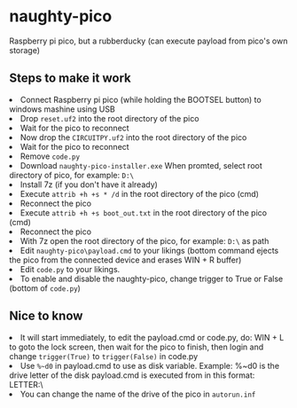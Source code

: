 # naughty-pico
Raspberry pi pico, but a rubberducky (can execute payload from pico's own storage)

<h2>Steps to make it work</h2>
<li>Connect Raspberry pi pico (while holding the BOOTSEL button) to windows mashine using USB</li>
<li>Drop <code>reset.uf2</code> into the root directory of the pico</li>
<li>Wait for the pico to reconnect</li>
<li>Now drop the <code>CIRCUITPY.uf2</code> into the root directory of the pico</li>
<li>Wait for the pico to reconnect</li>
<li>Remove <code>code.py</code></li>
<li>Download <code>naughty-pico-installer.exe</code> When promted, select root directory of pico, for example: <code>D:\</code></li>
<li>Install 7z (if you don't have it already)</li>
<li>Execute <code>attrib +h +s * /d</code> in the root directory of the pico (cmd)</li>
<li>Reconnect the pico</li>
<li>Execute <code>attrib +h +s boot_out.txt</code> in the root directory of the pico (cmd)</li>
<li>Reconnect the pico</li>
<li>With 7z open the root directory of the pico, for example: <code>D:\</code> as path</li>
<li>Edit <code>naughty-pico\payload.cmd</code> to your likings (bottom command ejects the pico from the connected device and erases WIN + R buffer)</li>
<li>Edit <code>code.py</code> to your likings.</li>
<li>To enable and disable the naughty-pico, change trigger to True or False (bottom of <code>code.py</code>)</li>

<h2>Nice to know</h2>
<li>It will start immediately, to edit the payload.cmd or code.py, do: WIN + L to goto the lock screen, then wait for the pico to finish, then login and change <code>trigger(True)</code> to <code>trigger(False)</code> in code.py</li>
<li>Use <code>%~d0</code> in payload.cmd to use as disk variable. Example: %~d0 is the drive letter of the disk payload.cmd is executed from in this format: LETTER:\</li>
<li>You can change the name of the drive of the pico in <code>autorun.inf</code></li>
